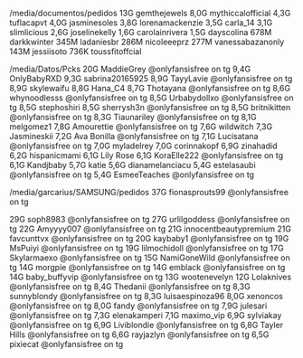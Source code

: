 /media/documentos/pedidos
13G	gemthejewels
8,0G	mythiccalofficial
4,3G	tuflacapvt
4,0G	jasminesoles
3,8G	lorenamackenzie
3,5G	carla_14
3,1G	slimlicious
2,6G	joselinekelly
1,6G	carolainrivera
1,5G	dayscolina
678M	darkkwinter
345M	ladaniesbr
286M	nicoleeeprz
277M	vanessabazanonly
143M	jessiisoto
736K	toussfitoffcial


/media/Datos/Pcks
20G	MaddieGrey @onlyfansisfree on tg
9,4G	OnlyBabyRXD
9,3G	sabrina20165925
8,9G	TayyLavie @onlyfansisfree on tg
8,9G	skylewaifu
8,8G	Hana_C4
8,7G	Thotayana @onlyfansisfree on tg
8,6G	whynoodlesss @onlyfansisfree on tg
8,5G	Urbabydollxo @onlyfansisfree on tg
8,5G	stephoshiri
8,5G	sherrysh3n @onlyfansisfree on tg
8,5G	britnikitten @onlyfansisfree on tg
8,3G	Tiaunariley @onlyfansisfree on tg
8,1G	melgomez1
7,8G	Amourettie @onlyfansisfree on tg
7,6G	wildwitch
7,3G	Jasmineskii
7,2G	Ava Bonilla @onlyfansisfree on tg
7,1G	Lucisatana @onlyfansisfree on tg
7,0G	myladelrey
7,0G	corinnakopf
6,9G	zinahadid
6,2G	hispanicmami
6,1G	Lily Rose
6,1G	KoraElle222 @onlyfansisfree on tg
6,1G	Kandjbaby
5,7G	katie
5,6G	dianamelanciacu
5,4G	estelasaubi @onlyfansisfree on tg
5,4G	EsmeeTeaches @onlyfansisfree on tg


/media/garcarius/SAMSUNG/pedidos
37G	fionasprouts99 @onlyfansisfree on tg

29G	soph8983 @onlyfansisfree on tg
27G	urlilgoddess @onlyfansisfree on tg
22G	Amyyyy007 @onlyfansisfree on tg
21G	innocentbeautypremium
21G	favcunttvx @onlyfansisfree on tg
20G	kaybaby1 @onlyfansisfree on tg
19G	MsPuiyi @onlyfansisfree on tg
19G	lilmochidoll @onlyfansisfree on tg
17G	Skylarmaexo @onlyfansisfree on tg
15G	NamiGoneWild @onlyfansisfree on tg
14G	morgpie @onlyfansisfree on tg
14G	emblack @onlyfansisfree on tg
14G	baby_buffyvip @onlyfansisfree on tg
13G	wootenevelyn
12G	Lolaknives @onlyfansisfree on tg
8,4G	Thedanii @onlyfansisfree on tg
8,3G	sunnyblondy  @onlyfansisfree on tg
8,3G	luisaespinoza96
8,0G	xenoncos @onlyfansisfree on tg
8,0G	fandy @onlyfansisfree on tg
7,9G	julesari @onlyfansisfree on tg
7,3G	elenakamperi
7,1G	maximo_vip
6,9G	sylviakay @onlyfansisfree on tg
6,9G	Liviblondie @onlyfansisfree on tg
6,8G	Tayler Hills @onlyfansisfree on tg
6,6G	rayjazlyn @onlyfansisfree on tg
6,5G	pixiecat @onlyfansisfree on tg
